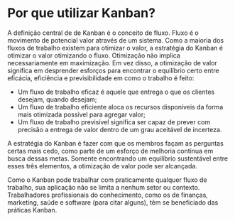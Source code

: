 # Por que utilizar Kanban?

A definição central de de Kanban é o conceito de fluxo. Fluxo é o movimento de potencial valor através de um sistema. Como a maioria dos fluxos de trabalho existem para otimizar o valor, a estratégia do Kanban é otimizar o valor otimizando o fluxo. Otimização não implica necessariamente em maximização. Em vez disso, a otimização de valor significa em desprender esforços para encontrar o equilíbrio certo entre eficácia, eficiência e previsibilidade em como o trabalho é feito:

- Um fluxo de trabalho eficaz é aquele que entrega o que os clientes desejam, quando desejam;
- Um fluxo de trabalho eficiente aloca os recursos disponíveis da forma mais otimizada possível para agregar valor;
- Um fluxo de trabalho previsível significa ser capaz de prever com precisão a entrega de valor dentro de um grau aceitável de incerteza.

A estratégia do Kanban é fazer com que os membros façam as perguntas certas mais cedo, como parte de um esforço de melhoria contínua em busca dessas metas. Somente encontrando um equilíbrio sustentável entre esses três elementos, a otimização de valor pode ser alcançada.

Como o Kanban pode trabalhar com praticamente qualquer fluxo de trabalho, sua aplicação não se limita a nenhum setor ou contexto. Trabalhadores profissionais do conhecimento, como os de finanças, marketing, saúde e software (para citar alguns), têm se beneficiado das práticas Kanban.

